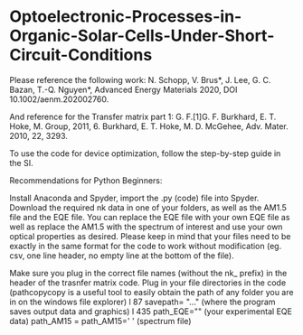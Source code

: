 # Optoelectronic-Processes-in-Organic-Solar-Cells-Under-Short-Circuit-Conditions

Please reference the following work:
N. Schopp, V. Brus*, J. Lee, G. C. Bazan, T.-Q. Nguyen*, Advanced Energy Materials 2020, DOI 10.1002/aenm.202002760.

And reference for the Transfer matrix part 1:
G. F.[1]G. F. Burkhard, E. T. Hoke, M. Group, 2011, 6.
Burkhard, E. T. Hoke, M. D. McGehee, Adv. Mater. 2010, 22, 3293.


To use the code for device optimization, follow the step-by-step guide in the SI.

Recommendations for Python Beginners:

Install Anaconda and Spyder, import the .py (code) file into Spyder.
Download the required nk data in one of your folders, as well as the AM1.5 file and the EQE file. 
You can replace the EQE file with your own EQE file as well as replace the AM1.5 with the spectrum of interest and use your own optical properties as desired. 
Please keep in mind that your files need to be exactly in the same format for the code to work without modification (eg. csv, one line header, no empty line at the bottom of the file). 

Make sure you plug in the correct file names (without the nk_ prefix) in the header of the trasnfer matrix code.
Plug in your file directories in the code (pathcopycopy is a useful tool to easily obtain the path of any folder you are in on the windows file explorer)
l 87 savepath= "..." (where the program saves output data and graphics)
l 435 path_EQE="" (your experimental EQE data)
  path_AM15 = path_AM15=' ' (spectrum file)

